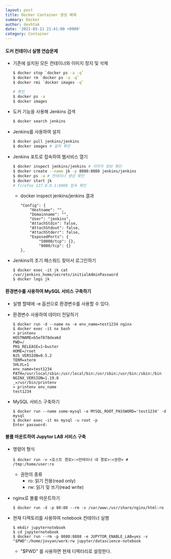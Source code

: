 ```yaml
---
layout: post
title: Docker Container 생성 예제
summary: Docker
author: devhtak
date: '2021-03-11 21:41:00 +0900'
category: Container
---
```


#### 도커 컨테이너 실행 연습문제

- 기존에 설치된 모든 컨테이너와 이미지 정지 및 삭제
  ```Bash
  $ docker stop `docker ps -a -q`
  $ docker rm `docker ps -a -q`
  $ docker rmi `docker images -q`
  
  # 확인
  $ docker ps -a
  $ docker images
  ```
  
- 도커 기능을 사용해 Jenkins 검색
  ```Bash
  $ docker search jenkins
  ```

- Jenkins를 사용하여 설치
  ```Bash
  $ docker pull jenkins/jenkins
  $ docker images # 설치 확인
  ```

- Jenkins 포트로 접속하여 웹서비스 열기
  ```Bash
  $ docker inspect jenkins/jenkins # 이미지 정보 확인
  $ docker create --name jk -p 8080:8080 jenkins/jenkins
  $ docker ps -a # 컨테이너 생성 확인
  $ docker start jk
  # firefox 127.0.0.1:8080 접속 확인
  ```
  - docker inspect jenkins/jenkins 결과
    ```
    "Config": {
        "Hostname": "",
        "Domainname": "",
        "User": "jenkins",
        "AttachStdin": false,
        "AttachStdout": false,
        "AttachStderr": false,
        "ExposedPorts": {
            "50000/tcp": {},
            "8080/tcp": {}
    },
    ```      

- Jenkins의 초기 패스워드 찾아서 로그인하기
  ```
  $ docker exec -it jk cat /var/jenkins_home/secrets/initialAdminPassword
  $ docker logs jk
  ```
  
#### 환경변수를 사용하여 MySQL 서비스 구축하기

- 실행 할때에 -e 옵션으로 환경변수를 사용할 수 있다.
  
- 환경변수 사용하여 데이터 전달하기
  ```
  $ docker run -d --name nx -e env_name=test1234 nginx
  $ docker exec -it nx bash
  > printenv
  HOSTNAME=b5ef878dea6d
  PWD=/
  PKG_RELEASE=1~buster
  HOME=/root
  NJS_VERSION=0.5.2
  TERM=xterm
  SHLVL=1
  env_name=test1234
  PATH=/usr/local/sbin:/usr/local/bin:/usr/sbin:/usr/bin:/sbin:/bin
  NGINX_VERSION=1.19.8
  _=/usr/bin/printenv
  > printenv env_name
  test1234
  ```
  
- MySQL 서비스 구축하기
  ```
  $ docker run --name some-mysql -e MYSQL_ROOT_PASSWORD='test1234' -d mysql
  $ docker exec -it ms mysql -u root -p
  Enter password: 
  ```
  
#### 볼륨 마운트하여 Jupytor LAB 서비스 구축

- 명령어 형식
  ```
  $ docker run -v <호스트 경로>:<컨테이너 내 경로>:<권한> # /tmp:/home/user:ro
  ```
  - 권한의 종류
    - ro: 읽기 전용(read only)
    - rw: 읽기 및 쓰기(read write)

- nginx로 볼륨 마운트하기
  ```
  $ docker run -d -p 80:80 --rm -v /var/www:/usr/share/nginx/html:ro
  ```

- 현재 디렉토리를 사용하여 notebook 컨테이너 실행
  ```
  $ mkdir jupyternotebook
  $ cd jupyternotebook
  $ docker run --rm -p 8080:8888 -e JUPYTOR_ENABLE_LAB=yes -v "$PWD":/home/jovyan/work:rw jupyter/datascience-notebook
  ```
  - "$PWD" 를 사용하면 현재 디렉터리로 설정한다.
